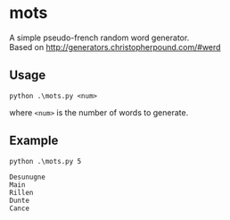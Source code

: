 # mots
A simple pseudo-french random word generator.<br>
Based on http://generators.christopherpound.com/#werd

## Usage

`python .\mots.py <num>`

where `<num>` is the number of words to generate.

## Example

```
python .\mots.py 5

Desunugne
Main
Rillen
Dunte
Cance
```
